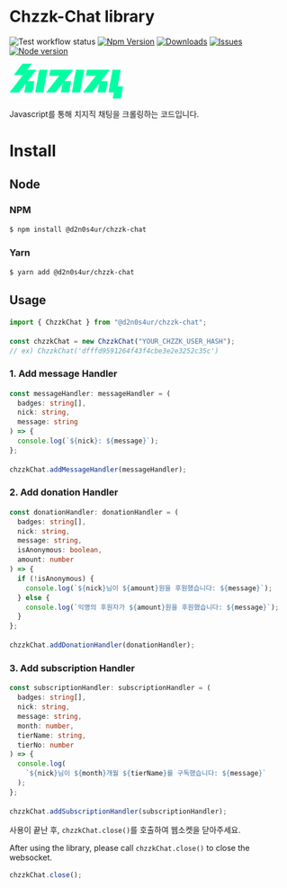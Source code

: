 # Chzzk-Chat library

![Test workflow status](https://github.com/d2n0s4ur/chzzk-chat/workflows/Test/badge.svg)
[![Npm Version](https://img.shields.io/npm/v/@d2n0s4ur/chzzk-chat.svg?style=flat)](https://www.npmjs.com/package/@d2n0s4ur/chzzk-chat)
[![Downloads](https://img.shields.io/npm/dm/@d2n0s4ur/chzzk-chat.svg?style=flat)](https://www.npmjs.com/package/@d2n0s4ur/chzzk-chat)
[![Issues](https://img.shields.io/github/issues/d2n0s4ur/chzzk-chat.svg?style=flat)](https://github.com/d2n0s4ur/chzzk-chat)
[![Node version](https://img.shields.io/node/v/@d2n0s4ur/chzzk-chat)](https://www.npmjs.com/package/@d2n0s4ur/chzzk-chat)

<img alt="chzzk_logo" src="./img/chzzk_logo.svg" style="width: 40%">

Javascript를 통해 치지직 채팅을 크롤링하는 코드입니다.

# Install

## Node

### NPM

```bash
$ npm install @d2n0s4ur/chzzk-chat
```

### Yarn

```bash
$ yarn add @d2n0s4ur/chzzk-chat
```

## Usage

```typescript
import { ChzzkChat } from "@d2n0s4ur/chzzk-chat";

const chzzkChat = new ChzzkChat("YOUR_CHZZK_USER_HASH");
// ex) ChzzkChat('dfffd9591264f43f4cbe3e2e3252c35c')
```

### 1. Add message Handler

```typescript
const messageHandler: messageHandler = (
  badges: string[],
  nick: string,
  message: string
) => {
  console.log(`${nick}: ${message}`);
};

chzzkChat.addMessageHandler(messageHandler);
```

### 2. Add donation Handler

```typescript
const donationHandler: donationHandler = (
  badges: string[],
  nick: string,
  message: string,
  isAnonymous: boolean,
  amount: number
) => {
  if (!isAnonymous) {
    console.log(`${nick}님이 ${amount}원을 후원했습니다: ${message}`);
  } else {
    console.log(`익명의 후원자가 ${amount}원을 후원했습니다: ${message}`);
  }
};

chzzkChat.addDonationHandler(donationHandler);
```

### 3. Add subscription Handler

```typescript
const subscriptionHandler: subscriptionHandler = (
  badges: string[],
  nick: string,
  message: string,
  month: number,
  tierName: string,
  tierNo: number
) => {
  console.log(
    `${nick}님이 ${month}개월 ${tierName}를 구독했습니다: ${message}`
  );
};

chzzkChat.addSubscriptionHandler(subscriptionHandler);
```

사용이 끝난 후, `chzzkChat.close()`를 호출하여 웹소켓을 닫아주세요.

After using the library, please call `chzzkChat.close()` to close the websocket.

```typescript
chzzkChat.close();
```
